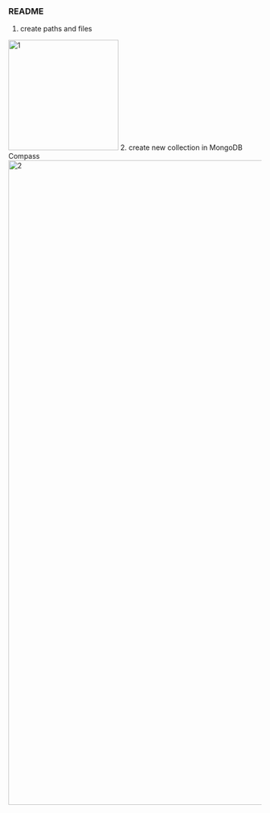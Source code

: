### README
1. create paths and files
<img width="219" alt="1" src="https://user-images.githubusercontent.com/85358314/194511706-19781d98-b032-4de8-99a5-8c5e9c9fbb9a.png">
2. create new collection in MongoDB Compass
<img width="1280" alt="2" src="https://user-images.githubusercontent.com/85358314/194511739-3a16196e-7621-4b12-8c8a-d19c8e59406c.png">
